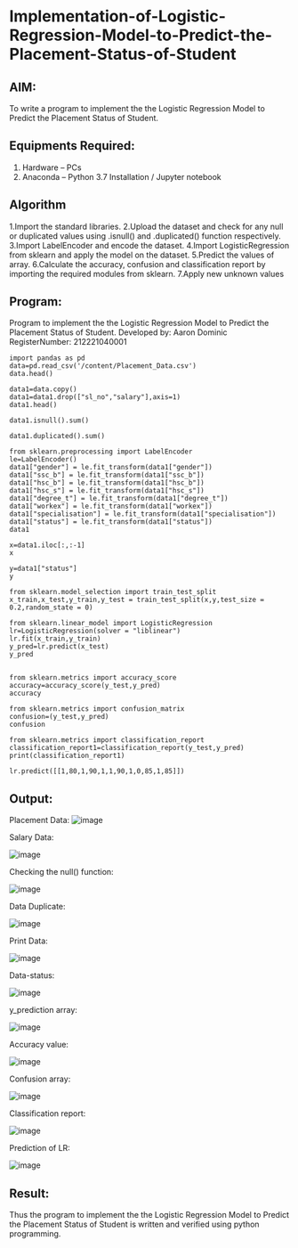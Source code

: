# Implementation-of-Logistic-Regression-Model-to-Predict-the-Placement-Status-of-Student

## AIM:
To write a program to implement the the Logistic Regression Model to Predict the Placement Status of Student.

## Equipments Required:
1. Hardware – PCs
2. Anaconda – Python 3.7 Installation / Jupyter notebook

## Algorithm
1.Import the standard libraries.
2.Upload the dataset and check for any null or duplicated values using .isnull() and .duplicated() function respectively.
3.Import LabelEncoder and encode the dataset.
4.Import LogisticRegression from sklearn and apply the model on the dataset.
5.Predict the values of array.
6.Calculate the accuracy, confusion and classification report by importing the required modules from sklearn.
7.Apply new unknown values
## Program:
Program to implement the the Logistic Regression Model to Predict the Placement Status of Student.
Developed by: Aaron Dominic
RegisterNumber:  212221040001
```
import pandas as pd
data=pd.read_csv('/content/Placement_Data.csv')
data.head()

data1=data.copy()
data1=data1.drop(["sl_no","salary"],axis=1)
data1.head()

data1.isnull().sum()

data1.duplicated().sum()

from sklearn.preprocessing import LabelEncoder
le=LabelEncoder()
data1["gender"] = le.fit_transform(data1["gender"])
data1["ssc_b"] = le.fit_transform(data1["ssc_b"])
data1["hsc_b"] = le.fit_transform(data1["hsc_b"])
data1["hsc_s"] = le.fit_transform(data1["hsc_s"])
data1["degree_t"] = le.fit_transform(data1["degree_t"])
data1["workex"] = le.fit_transform(data1["workex"])
data1["specialisation"] = le.fit_transform(data1["specialisation"])
data1["status"] = le.fit_transform(data1["status"])
data1

x=data1.iloc[:,:-1]
x

y=data1["status"]
y

from sklearn.model_selection import train_test_split
x_train,x_test,y_train,y_test = train_test_split(x,y,test_size = 0.2,random_state = 0)

from sklearn.linear_model import LogisticRegression
lr=LogisticRegression(solver = "liblinear")
lr.fit(x_train,y_train)
y_pred=lr.predict(x_test)
y_pred


from sklearn.metrics import accuracy_score
accuracy=accuracy_score(y_test,y_pred)
accuracy

from sklearn.metrics import confusion_matrix
confusion=(y_test,y_pred)
confusion

from sklearn.metrics import classification_report
classification_report1=classification_report(y_test,y_pred)
print(classification_report1)

lr.predict([[1,80,1,90,1,1,90,1,0,85,1,85]])

```

## Output:
Placement Data:
![image](https://github.com/Kishore2o/Implementation-of-Logistic-Regression-Model-to-Predict-the-Placement-Status-of-Student/assets/118679883/fe519b85-936b-4cc8-92d1-eb9615b59c4d)

Salary Data: 

![image](https://github.com/Kishore2o/Implementation-of-Logistic-Regression-Model-to-Predict-the-Placement-Status-of-Student/assets/118679883/222cd724-e4c9-4af7-adfb-992cbcc9d735)


Checking the null() function:

![image](https://github.com/Kishore2o/Implementation-of-Logistic-Regression-Model-to-Predict-the-Placement-Status-of-Student/assets/118679883/9f59838e-ed4c-49c3-8204-bf2ea11b7a83)


Data Duplicate:

![image](https://github.com/Kishore2o/Implementation-of-Logistic-Regression-Model-to-Predict-the-Placement-Status-of-Student/assets/118679883/07abe305-8e03-4c3d-ad4f-7d9804c47a27)



Print Data: 

![image](https://github.com/Kishore2o/Implementation-of-Logistic-Regression-Model-to-Predict-the-Placement-Status-of-Student/assets/118679883/a4b8ca14-1ca7-4767-9a22-39981099f5cd)

Data-status:

![image](https://github.com/Kishore2o/Implementation-of-Logistic-Regression-Model-to-Predict-the-Placement-Status-of-Student/assets/118679883/32233e9f-3c9e-456d-9260-a91b18a77a34)



y_prediction array:

![image](https://github.com/Kishore2o/Implementation-of-Logistic-Regression-Model-to-Predict-the-Placement-Status-of-Student/assets/118679883/a66e4595-af8d-45cd-b0a1-1e27d8c6a4e2)



Accuracy value:

![image](https://github.com/Kishore2o/Implementation-of-Logistic-Regression-Model-to-Predict-the-Placement-Status-of-Student/assets/118679883/aa4bbd52-7cab-4fc1-9050-b02eb9bd3434)



Confusion array:

![image](https://github.com/Kishore2o/Implementation-of-Logistic-Regression-Model-to-Predict-the-Placement-Status-of-Student/assets/118679883/47b6d69b-8c17-4994-b806-e02bbcfea572)


Classification report:

![image](https://github.com/Kishore2o/Implementation-of-Logistic-Regression-Model-to-Predict-the-Placement-Status-of-Student/assets/118679883/c601ec40-ac22-4769-a425-48ef3b3f4fa5)


Prediction of LR:

![image](https://github.com/Kishore2o/Implementation-of-Logistic-Regression-Model-to-Predict-the-Placement-Status-of-Student/assets/118679883/d70a332d-7b75-4e3d-9ea0-aeb8c7a05d62)


## Result:
Thus the program to implement the the Logistic Regression Model to Predict the Placement Status of Student is written and verified using python programming.
